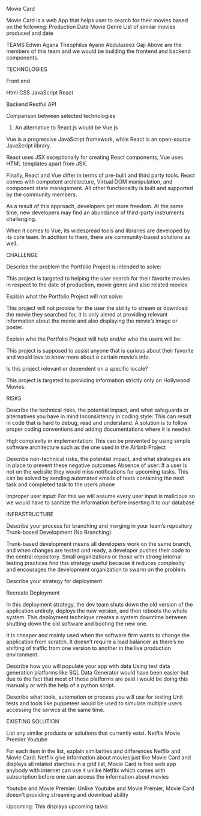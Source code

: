 
Movie Card

Movie Card  is a web App that helps user to search for their movies based on the following:
 Production Date 
Movie Genre
List of similar movies produced and date


TEAMS
Edwin Agana
Theophilus Ayano
Abdulazeez Gaji
Above are the members of this team and we would be building the frontend and backend components.



TECHNOLOGIES


Front end

Html
CSS
JavaScript
React

Backend
Restful API

Comparison between selected technologies


1. An alternative to React.js would be Vue.js


Vue is a progressive JavaScript framework, while React is an open-source JavaScript library.

React uses JSX exceptionally for creating React components, Vue uses HTML templates apart from JSX.

Finally, React and Vue differ in terms of pre-built and third party tools. React comes with competent architecture, Virtual DOM manipulation, and component state management. All other functionality is built and supported by the community members.

As a result of this approach, developers get more freedom. At the same time, new developers may find an abundance of third-party instruments challenging.

When it comes to Vue, its widespread tools and libraries are developed by its core team. In addition to them, there are community-based solutions as well.





CHALLENGE


Describe the problem the Portfolio Project is intended to solve:

This project is targeted to helping the user  search for their favorite movies in respect to the date of production, movie genre and also related movies

Explain what the Portfolio Project will not solve:

This project will not provide for the user the ability to stream or download the movie they searched for, it is only aimed at providing relevant information about the movie and also displaying the movie’s image or poster. 

Explain who the Portfolio Project will help and/or who the users will be:

This project is supposed to assist anyone that is curious about their favorite and would love to know more about a  certain movie’s info.


Is this project relevant or dependent on a specific locale?

This project is targeted to providing information strictly only on Hollywood Movies.








RISKS


Describe the technical risks, the potential impact, and what safeguards or alternatives you have in mind
Inconsistency in coding style: This can result in code that is hard to debug, read and understand. A solution is to follow proper coding conventions and adding documentations where it is needed



High complexity in implementation: This can be prevented by using simple software architecture such as the one used in the Airbnb Project


Describe non-technical risks, the potential impact, and what strategies are in place to prevent these negative outcomes
Absence of user: If a user is not on the website they would miss notifications for upcoming tasks. This can be solved by sending automated emails of texts containing the next task and completed task to the users phone


Improper user input: For this we will assume every user input is malicious so we would have to sanitize the information before inserting it to our database



INFRASTRUCTURE


Describe your process for branching and merging in your team’s repository
Trunk-based Development (No Branching)


Trunk-based development means all developers work on the same branch, and when changes are tested and ready, a developer pushes their code to the central repository. Small organizations or those with strong internal testing practices find this strategy useful because it reduces complexity and encourages the development organization to swarm on the problem.




Describe your strategy for deployment

Recreate Deployment


In this deployment strategy, the dev team shuts down the old version of the application entirely, deploys the new version, and then reboots the whole system. This deployment technique creates a system downtime between shutting down the old software and booting the new one.


It is cheaper and mainly used when the software firm wants to change the application from scratch. It doesn’t require a load balancer as there’s no shifting of traffic from one version to another in the live production environment.


Describe how you will populate your app with data
Using test data generation platforms like SQL Data Generator would have been easier but due to the fact that most of these platforms are paid i  would be doing this manually or with the help of a python script.


Describe what tools, automation or process you will use for testing
Unit tests and tools like puppeteer would be used to simulate multiple users accessing the service at the same time.


EXISTING SOLUTION


List any similar products or solutions that currently exist.
Netflix
Movie Premier
Youtube

For each item in the list, explain similarities and differences
Netflix and Movie Card: Netflix give information about movies just like Movie Card and displays all related starches in a grid list, Movie Card is free web app anybody with internet can use it unlike Netflix which comes with subscription before one can access the information about  movies

Youtube and Movie Premier:  Unlike Youtube and Movie Premier, Movie Card doesn't providing streaming and download ability




Upcoming: This displays upcoming tasks
